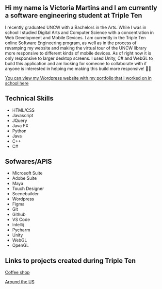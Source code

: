 ## Hi my name is Victoria Martins and I am currently a software engineering student at Triple Ten 

I recently graduated UNCW with a Bachelors in the Arts. While I was in school I studied Digital Arts and Computer Science with a concentration in Web Development and Mobile Devices. I am currently in the Triple Ten online Software Engineering program, as well as in the process of revamping my website and making the virtual tour of the UNCW library more responsive to different kinds of mobile devices. As of right now it is only responsive to larger desktop screens. I used Unity, C# and WebGL to build this application and am looking for someone to collaborate with if anyone is interested in helping me making this build more responsive! 👯‍♀️

[You can view my Wordpress website with my portfolio that I worked on in school here](www.torimartins.com)

## Technical Skills

- HTML/CSS
- Javascript
- JQuery
- Java FX
- Python
- Java
- C++
- C#

## Sofwares/APIS

- Microsoft Suite
- Adobe Suite
- Maya
- Touch Designer
- Scenebuilder
- Wordpress
- Figma
- Git
- Github
- VS Code
- Intellij
- Pycharm
- Unity
- WebGL
- OpenGL

## Links to projects created during Triple Ten

[Coffee shop](https://torimartins27.github.io/se_project_coffeeshop/)


[Around the US](https://torimartins27.github.io/se_project_aroundtheus/)
